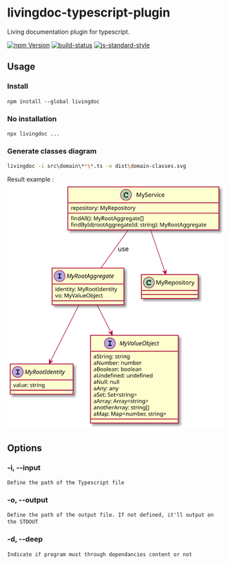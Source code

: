 # livingdoc-typescript-plugin

Living documentation plugin for typescript.

[![npm Version](https://img.shields.io/npm/v/livingdoc-typescript-plugin.svg)](https://www.npmjs.com/package/livingdoc-typescript-plugin)
[![build-status](https://travis-ci.org/jboz/living-documentation.svg?branch=master)](https://travis-ci.org/jboz/livingdoc-typescript-plugin)
[![js-standard-style](https://img.shields.io/badge/code%20style-standard-brightgreen.svg?style=flat)](https://github.com/feross/standard)

## Usage

### Install

```shell
npm install --global livingdoc
```

### No installation

```shell
npx livingdoc ...
```

### Generate classes diagram

```bash
livingdoc -i src\domain\**\*.ts -o dist\domain-classes.svg
```

Result example :
<img src="./docs/diagram.svg">

## Options

### -i, --input <path>

    Define the path of the Typescript file

### -o, --output <path>

    Define the path of the output file. If not defined, it'll output on the STDOUT

### -d, --deep <boolean>

    Indicate if program must through dependancies content or not
